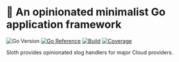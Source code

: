 # :water_buffalo: An opinionated minimalist Go application framework

![Go Version](https://img.shields.io/github/go-mod/go-version/nil-go/sloth)
[![Go Reference](https://pkg.go.dev/badge/github.com/nil-go/sloth.svg)](https://pkg.go.dev/github.com/nil-go/sloth)
[![Build](https://github.com/nil-go/sloth/actions/workflows/test.yml/badge.svg)](https://github.com/nil-go/sloth/actions/workflows/test.yml)
[![Coverage](https://codecov.io/gh/nil-go/sloth/branch/main/graph/badge.svg)](https://codecov.io/gh/nil-go/sloth)

Sloth provides opinionated slog handlers for major Cloud providers.
